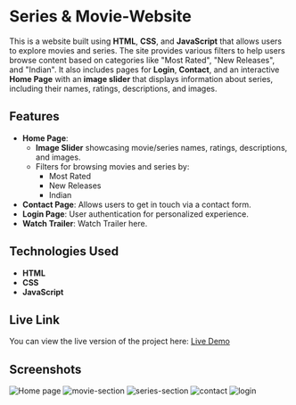 # Series & Movie-Website


This is a website built using **HTML**, **CSS**, and **JavaScript** that allows users to explore movies and series. The site provides various filters to help users browse content based on categories like "Most Rated", "New Releases", and "Indian". It also includes pages for **Login**, **Contact**, and an interactive **Home Page** with an **image slider** that displays information about series, including their names, ratings, descriptions, and images.

## Features

- **Home Page**: 
  - **Image Slider** showcasing movie/series names, ratings, descriptions, and images.
  - Filters for browsing movies and series by:
    - Most Rated
    - New Releases
    - Indian 
- **Contact Page**: Allows users to get in touch via a contact form.
- **Login Page**: User authentication for personalized experience.
- **Watch Trailer**: Watch Trailer here.


## Technologies Used

- **HTML**
- **CSS**
- **JavaScript**

## Live Link

You can view the live version of the project here: [Live Demo](https://navas28.github.io/series-website-new/)

## Screenshots
![Home page](https://github.com/user-attachments/assets/6f733392-6ab2-4468-97db-42285c354bd2)
![movie-section](https://github.com/user-attachments/assets/6833fccd-efdd-44c9-a64d-19e84dbe559a)
![series-section](https://github.com/user-attachments/assets/40a7e6e8-4beb-45ff-8c20-e04227bf734f)
![contact](https://github.com/user-attachments/assets/b4a3bcae-258f-42d7-82f7-c35fc1cb0560)
![login](https://github.com/user-attachments/assets/9314c7fa-5b14-4252-8c52-ca221142dd1b)
 
